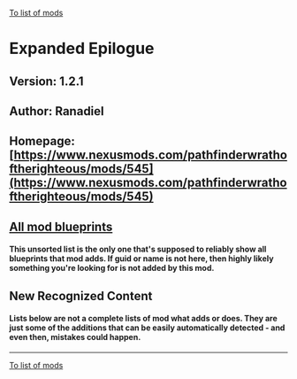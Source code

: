[To list of mods](../README.md)

# Expanded Epilogue

## Version: 1.2.1

## Author: Ranadiel

## Homepage: [https://www.nexusmods.com/pathfinderwrathoftherighteous/mods/545](https://www.nexusmods.com/pathfinderwrathoftherighteous/mods/545)

## [All mod blueprints](./AllBlueprints.md)

#### This unsorted list is the only one that's supposed to reliably show all blueprints that mod adds. If guid or name is not here, then highly likely something you're looking for is not added by this mod.

## New Recognized Content

#### **Lists below are not a complete lists of mod what adds or does**. They are just some of the additions that can be easily automatically detected - and even then, mistakes could happen.


___
[To list of mods](../README.md)
